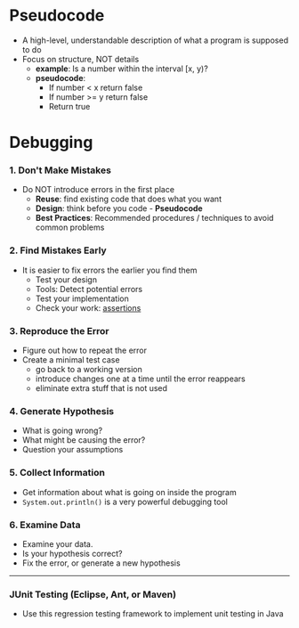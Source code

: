 # Pseudocode
* A high-level, understandable description of what a program is supposed to do
* Focus on structure, NOT details
  + __**example**__: Is a number within the interval [x, y)?
  + __**pseudocode**__:
     - If number < x return false
     - If number >= y return false
     - Return true

# Debugging

### 1. Don't Make Mistakes
* Do NOT introduce errors in the first place
  - __**Reuse**__: find existing code that does what you want
  - __**Design**__: think before you code - **Pseudocode**
  - __**Best Practices**__: Recommended procedures / techniques to avoid common problems

### 2. Find Mistakes Early
* It is easier to fix errors the earlier you find them
  - Test your design
  - Tools: Detect potential errors
  - Test your implementation
  - Check your work: [assertions](http://docs.oracle.com/javase/7/docs/technotes/guides/language/assert.html)

### 3. Reproduce the Error
* Figure out how to repeat the error
* Create a minimal test case
  - go back to a working version
  - introduce changes one at a time until the error reappears
  - eliminate extra stuff that is not used

### 4. Generate Hypothesis
* What is going wrong?
* What might be causing the error?
* Question your assumptions

### 5. Collect Information
* Get information about what is going on inside the program
* `System.out.println()` is a very powerful debugging tool

### 6. Examine Data
* Examine your data.
* Is your hypothesis correct?
* Fix the error, or generate a new hypothesis

---
### JUnit Testing (Eclipse, Ant, or Maven)
* Use this regression testing framework to implement unit testing in Java

